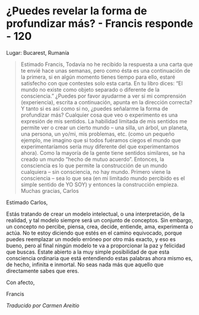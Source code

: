 # ¿Puedes revelar la forma de profundizar más? - Francis responde - 120

Lugar: Bucarest, Rumanía

>Estimado Francis, Todavía no he recibido la respuesta a una carta que te envié hace unas semanas, pero como ésta es una continuación de la primera, si en algún momento tienes tiempo para ello, estaré satisfecho con que contestes solo esta carta. En tu libro dices: “El mundo no existe como objeto separado o diferente de la consciencia.” ¿Puedes por favor ayudarme a ver si mi comprensión (experiencia), escrita a continuación, apunta en la dirección correcta? Y tanto si es así como si no, ¿puedes señalarme la forma de profundizar más? Cualquier cosa que veo o experimento es una expresión de mis sentidos. La habilidad limitada de mis sentidos me permite ver o crear un cierto mundo – una silla, un árbol, un planeta, una persona, un yo/mi, mis problemas, etc. (como un pequeño ejemplo, me imagino que si todos fuéramos ciegos el mundo que experimentaríamos sería muy diferente del que experimentamos ahora). Como la mayoría de la gente tiene sentidos similares, se ha creado un mundo “hecho de mutuo acuerdo”. Entonces, la consciencia es lo que permite la construcción de un mundo cualquiera – sin consciencia, no hay mundo. Primero viene la consciencia – sea lo que sea (en mi limitado mundo percibido es el simple sentido de YO SOY) y entonces la construcción empieza. Muchas gracias, Carlos

Estimado Carlos,

Estás tratando de crear un modelo intelectual, o una interpretación, de la realidad, y tal modelo siempre será un conjunto de conceptos. Sin embargo, un concepto no percibe, piensa, crea, decide, entiende, ama, experimenta o actúa. No te estoy diciendo que estés en el camino equivocado, porque puedes reemplazar un modelo erróneo por otro más exacto, y eso es bueno, pero al final ningún modelo te va a proporcionar la paz y felicidad que buscas. Estate abierto a la muy simple posibilidad de que esta consciencia ordinaria que está entendiendo estas palabras ahora mismo es, de hecho, infinita e inmortal. No seas nada más que aquello que directamente sabes que eres.

Con afecto,

Francis

_Traducido por Carmen Areitio_